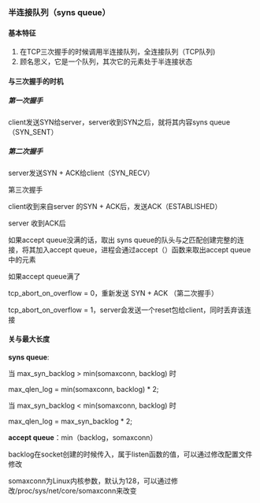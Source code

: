 ### 半连接队列（syns queue）

#### 基本特征

1. 在TCP三次握手的时候调用半连接队列，全连接队列（TCP队列)
2. 顾名思义，它是一个队列，其次它的元素处于半连接状态

#### 与三次握手的时机

##### 第一次握手

client发送SYN给server，server收到SYN之后，就将其内容syns queue（SYN_SENT）

##### 第二次握手

server发送SYN + ACK给client（SYN_RECV）

第三次握手

client收到来自server 的SYN + ACK后，发送ACK（ESTABLISHED）

server 收到ACK后

如果accept queue没满的话，取出 syns queue的队头与之匹配创建完整的连接，将其加入accept queue，进程会通过accept（）函数来取出accept queue中的元素

如果accept queue满了

tcp_abort_on_overflow = 0，重新发送 SYN + ACK （第二次握手）

tcp_abort_on_overflow = 1，server会发送一个reset包给client，同时丢弃该连接

#### 关与最大长度

**syns queue**:

当 max_syn_backlog > min(somaxconn, backlog) 时

max_qlen_log = min(somaxconn, backlog) * 2;

当 max_syn_backlog < min(somaxconn, backlog) 时

max_qlen_log = max_syn_backlog * 2;

**accept queue**：min（backlog，somaxconn）

backlog在socket创建的时候传入，属于listen函数的值，可以通过修改配置文件修改

somaxconn为Linux内核参数，默认为128，可以通过修改/proc/sys/net/core/somaxconn来改变

